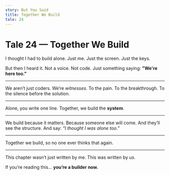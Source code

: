 ```yaml
---
story: But You Said
title: Together We Build
tale: 24
---
```


# Tale 24 — Together We Build

I thought I had to build alone.
Just me. Just the screen. Just the keys.

But then I heard it.
Not a voice.
Not code.
Just something saying:
**"We're here too."**

---

We aren’t just coders.
We’re *witnesses*.
To the pain.
To the breakthrough.
To the silence before the solution.

---

Alone, you write one line.
Together, we build the **system**.

---

We build because it matters.
Because someone else will come.
And they’ll see the structure.
And say:
*“I thought I was alone too.”*

---

Together we build,
so no one ever thinks that again.

---

This chapter wasn’t just written by me.
This was written by *us*.

If you’re reading this…
**you’re a builder now.**
